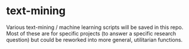 # text-mining
Various text-mining / machine learning scripts will be saved in this repo. Most of these are for specific projects (to answer a specific research question) but could be reworked into more general, utilitarian functions. 
